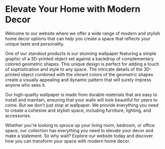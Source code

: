 <!--font:Poppins-->

# Elevate Your Home with Modern Decor

Welcome to our website where we offer a wide range of modern and stylish home decor options that can help you create a space that reflects your unique taste and personality. 

One of our standout products is our stunning wallpaper featuring a simple graphic of a 3D-printed object set against a backdrop of complementary colored geometric shapes. This unique design is perfect for adding a touch of sophistication and style to any space. The intricate details of the 3D-printed object combined with the vibrant colors of the geometric shapes create a visually appealing and dynamic pattern that will surely impress anyone who sees it.

Our high-quality wallpaper is made from durable materials that are easy to install and maintain, ensuring that your walls will look beautiful for years to come. But we don't just stop at wallpaper. We provide everything you need to create a cohesive and stylish space, including furniture, lighting, and accessories.

Whether you're looking to spruce up your living room, bedroom, or office space, our collection has everything you need to elevate your decor and make a statement. So why wait? Explore our website today and discover how you can transform your space with modern home decor.

<!--

Write me markdown content of website with wallpaper:

"A wallpaper with a simple graphic of a 3D-printed object, against a background of geometric shapes in complementary colors."

The header of the page should not be copy of the text but rather a real content of the website which is using this wallpaper.


---


# 3D-Printed Object Wallpaper

Welcome to our website featuring a stunning wallpaper design showcasing a simple graphic of a 3D-printed object set against a backdrop of geometric shapes in complementary colors.

This unique wallpaper is perfect for adding a touch of modernity and sophistication to any room. The intricate details of the 3D-printed object combined with the vibrant colors of the geometric shapes create a visually appealing and dynamic design that will surely impress anyone who sees it.

Our wallpaper is made from high-quality materials that are easy to install and maintain, ensuring that your walls will look beautiful for years to come. Whether you're looking to spruce up your living room, bedroom, or office space, this wallpaper is sure to make a statement.

So why wait? Order your 3D-Printed Object Wallpaper today and transform your space into a work of art!


---


Heading should not include word "wallpaper". The website should not be about the wallpaper itself, wallpaper is just a related background, rewrite whole content.


---


# Elevate Your Space with a Modern 3D-Printed Design

Transform your room into a modern masterpiece with our stunning wallpaper featuring a simple graphic of a 3D-printed object set against a backdrop of complementary colored geometric shapes. 

This unique design is perfect for adding a touch of sophistication and style to any space. The intricate details of the 3D-printed object combined with the vibrant colors of the geometric shapes create a visually appealing and dynamic pattern that will surely impress anyone who sees it.

Our high-quality wallpaper is made from durable materials that are easy to install and maintain, ensuring that your walls will look beautiful for years to come. Whether you're looking to spruce up your living room, bedroom, or office space, this wallpaper will elevate your decor and make a statement.

But our website offers more than just wallpaper. We provide a wide range of modern and stylish home decor options to help you create a space that reflects your unique taste and personality. From furniture to lighting to accessories, we have everything you need to create a space that you'll love.

So why wait? Explore our collection today and discover how you can elevate your space with a modern 3D-printed design.


---


Heading is too long, rewrite whole content.


---


# Elevate Your Space with a Modern 3D-Printed Design

Welcome to our website where we offer a wide range of modern and stylish home decor options that can help you create a space that reflects your unique taste and personality. 

One of our standout products is our stunning wallpaper featuring a simple graphic of a 3D-printed object set against a backdrop of complementary colored geometric shapes. This unique design is perfect for adding a touch of sophistication and style to any space. The intricate details of the 3D-printed object combined with the vibrant colors of the geometric shapes create a visually appealing and dynamic pattern that will surely impress anyone who sees it.

Our high-quality wallpaper is made from durable materials that are easy to install and maintain, ensuring that your walls will look beautiful for years to come. But we don't just stop at wallpaper. We provide everything you need to create a cohesive and stylish space, including furniture, lighting, and accessories.

Whether you're looking to spruce up your living room, bedroom, or office space, our collection has everything you need to elevate your decor and make a statement. So why wait? Explore our website today and discover how you can transform your space with a modern 3D-printed design.


---


Heading is too long, rewrite whole content.


---


# Modern Home Decor to Elevate Your Space

Welcome to our website where we offer a wide range of modern and stylish home decor options that can help you create a space that reflects your unique taste and personality. 

One of our standout products is our stunning wallpaper featuring a simple graphic of a 3D-printed object set against a backdrop of complementary colored geometric shapes. This unique design is perfect for adding a touch of sophistication and style to any space. The intricate details of the 3D-printed object combined with the vibrant colors of the geometric shapes create a visually appealing and dynamic pattern that will surely impress anyone who sees it.

Our high-quality wallpaper is made from durable materials that are easy to install and maintain, ensuring that your walls will look beautiful for years to come. But we don't just stop at wallpaper. We provide everything you need to create a cohesive and stylish space, including furniture, lighting, and accessories.

Whether you're looking to spruce up your living room, bedroom, or office space, our collection has everything you need to elevate your decor and make a statement. So why wait? Explore our website today and discover how you can transform your space with modern home decor.


---


Write me a Google font which is best fitting for the website.

Pick from the list:
- Alegreya
- Montserrat
- Great Vibes
- Lobster
- Poppins
- Inter
- Open Sans
- Lato
- Orbitron
- Dancing Script
- Barlow Condensed
- Futura
- IBM Plex Sans
- Exo 2
- Playfair Display
- Roboto
- Raleway


Write just the font name nothing else.


---


Poppins

-->
